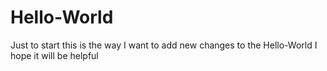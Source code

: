 # Hello-World
Just to start
this is the way I want to add new changes to the Hello-World
I hope it will be helpful
